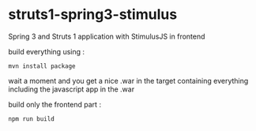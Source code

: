 struts1-spring3-stimulus
====================

Spring 3 and Struts 1 application with StimulusJS in frontend

build everything using : 

```
mvn install package
```

wait a moment and you get a nice .war in the target containing everything including the javascript app in the .war

build only the frontend part : 

```
npm run build
```

